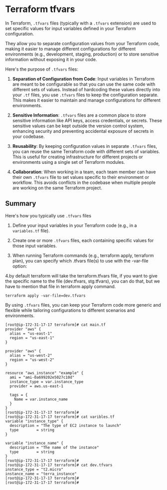 # Terraform tfvars

In Terraform, `.tfvars` files (typically with a `.tfvars` extension) are used to set specific values for input variables defined in your Terraform configuration. 

They allow you to separate configuration values from your Terraform code, making it easier to manage different configurations for different environments (e.g., development, staging, production) or to store sensitive information without exposing it in your code.

Here's the purpose of `.tfvars` files:

1. **Separation of Configuration from Code**: Input variables in Terraform are meant to be configurable so that you can use the same code with different sets of values. Instead of hardcoding these values directly into your `.tf` files, you use `.tfvars` files to keep the configuration separate. This makes it easier to maintain and manage configurations for different environments.

2. **Sensitive Information**: `.tfvars` files are a common place to store sensitive information like API keys, access credentials, or secrets. These sensitive values can be kept outside the version control system, enhancing security and preventing accidental exposure of secrets in your codebase.

3. **Reusability**: By keeping configuration values in separate `.tfvars` files, you can reuse the same Terraform code with different sets of variables. This is useful for creating infrastructure for different projects or environments using a single set of Terraform modules.

4. **Collaboration**: When working in a team, each team member can have their own `.tfvars` file to set values specific to their environment or workflow. This avoids conflicts in the codebase when multiple people are working on the same Terraform project.

## Summary

Here's how you typically use `.tfvars` files

1. Define your input variables in your Terraform code (e.g., in a `variables.tf` file).

2. Create one or more `.tfvars` files, each containing specific values for those input variables.

3. When running Terraform commands (e.g., terraform apply, terraform plan), you can specify which .tfvars file(s) to use with the -var-file option:

4.by default terraform will take the terraform.tfvars file, if you want to give the specific name to the file (dev.tfvars, stg.tfvars), you can do that, but we have to mention that file in terraform apply command. 

```
terraform apply -var-file=dev.tfvars
```

By using `.tfvars` files, you can keep your Terraform code more generic and flexible while tailoring configurations to different scenarios and environments.


```
[root@ip-172-31-17-17 terraform]# cat main.tf 
provider "aws" {
  alias = "us-east-1"
  region = "us-east-1"
}

provider "aws" {
  alias = "us-west-2"
  region = "us-west-2"
}

resource "aws_instance" "example" {
  ami = "ami-0a699202e5027c10d"
  instance_type = var.instance_type
  provider = aws.us-east-1

  tags = {
    Name = var.instance_name
  }
}
[root@ip-172-31-17-17 terraform]# 
[root@ip-172-31-17-17 terraform]# cat varibles.tf 
variable "instance_type" {
  description = "The type of EC2 instance to launch"
  type        = string
}

variable "instance_name" {
  description = "The name of the instance"
  type        = string
}
[root@ip-172-31-17-17 terraform]# 
[root@ip-172-31-17-17 terraform]# cat dev.tfvars 
instance_type = "t2.micro"
instance_name = "terra_instance"
[root@ip-172-31-17-17 terraform]# 
[root@ip-172-31-17-17 terraform]#
```
